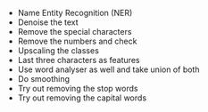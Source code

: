 - Name Entity Recognition (NER) 
- Denoise the text
- Remove the special characters
- Remove the numbers and check
- Upscaling the classes
- Last three characters as features
- Use word analyser as well and take union of both
- Do smoothing
- Try out removing the stop words
- Try out removing the capital words